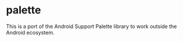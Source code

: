 # palette
This is a port of the Android Support Palette library to work outside the Android ecosystem.
